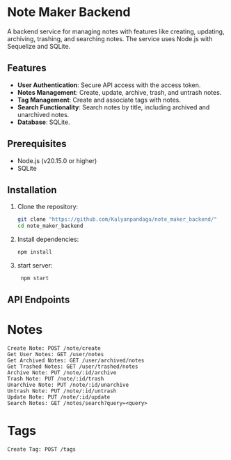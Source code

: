 # Note Maker Backend

A backend service for managing notes with features like creating, updating, archiving, trashing, and searching notes. The service uses Node.js with Sequelize and SQLite.

## Features

- **User Authentication**: Secure API access with the access token.
- **Notes Management**: Create, update, archive, trash, and untrash notes.
- **Tag Management**: Create and associate tags with notes.
- **Search Functionality**: Search notes by title, including archived and unarchived notes.
- **Database**: SQLite.

## Prerequisites

- Node.js (v20.15.0 or higher)
- SQLite

## Installation

1. Clone the repository:
   ```bash
   git clone "https://github.com/Kalyanpandaga/note_maker_backend/"
   cd note_maker_backend
   
2. Install dependencies:
   ```bash
   npm install

3. start server:
   ```bash
    npm start


## API Endpoints
# Notes
```
Create Note: POST /note/create
Get User Notes: GET /user/notes
Get Archived Notes: GET /user/archived/notes
Get Trashed Notes: GET /user/trashed/notes
Archive Note: PUT /note/:id/archive
Trash Note: PUT /note/:id/trash
Unarchive Note: PUT /note/:id/unarchive
Untrash Note: PUT /note/:id/untrash
Update Note: PUT /note/:id/update
Search Notes: GET /notes/search?query=<query>
```
# Tags
```
Create Tag: POST /tags
```
